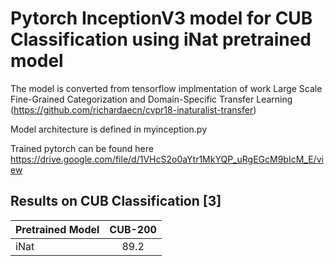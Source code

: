 # Pytorch InceptionV3 model for CUB Classification using iNat pretrained model


The model is converted from tensorflow implmentation of work
Large Scale Fine-Grained Categorization and Domain-Specific Transfer Learning (https://github.com/richardaecn/cvpr18-inaturalist-transfer)


Model architecture is defined in myinception.py

Trained pytorch can be found here https://drive.google.com/file/d/1VHcS2o0aYtr1MkYQP_uRgEGcM9bIcM_E/view


## Results on CUB Classification  [3]
|    Pretrained Model            | CUB-200  |
| -------------            |:-------------:| 
| iNat           |   89.2  |



